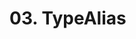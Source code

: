 # 03. TypeAlias

<show-structure for="procedure" />

<procedure title="TypeAlias">
<code-block src="/Language/typescript/Core/04_typeAlias/01_typeAlias.ts" lang="typescript"/>
</procedure>